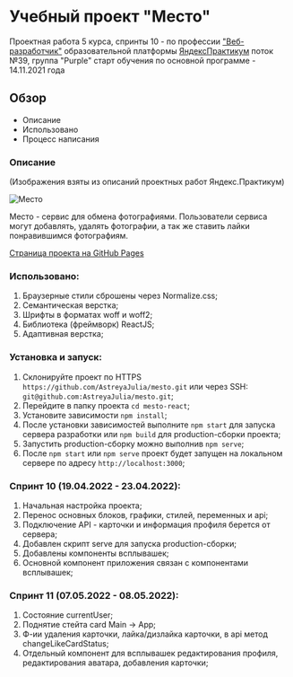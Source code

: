 # Учебный проект "Место"

Проектная работа 5 курса, спринты 10 -  по профессии ["Веб-разработчик"](https://practicum.yandex.ru/profile/web/)
образовательной платформы [ЯндексПрактикум](https://practicum.yandex.ru)
поток №39, группа "Purple"
старт обучения по основной программе - 14.11.2021 года

## Обзор

- Описание
- Использовано
- Процесс написания

### Описание

(Изображения взяты из описаний проектных работ Яндекс.Практикум)

<img src="https://pictures.s3.yandex.net/resources/__2020-02-25__12.19.27_1586081326.png" alt="Место"/>

Место - сервис для обмена фотографиями. Пользователи сервиса могут добавлять, удалять фотографии, а так же ставить лайки
понравившимся фотографиям.

[Страница проекта на GitHub Pages](https://astreyajulia.github.io/mesto-react/)

### Использовано:

1. Браузерные стили сброшены через Normalize.css;
2. Семантическая верстка;
3. Шрифты в форматах woff и woff2;
4. Библиотека (фреймворк) ReactJS;
5. Адаптивная верстка;

### Установка и запуск:

1. Склонируйте проект по HTTPS `https://github.com/AstreyaJulia/mesto.git` или через SSH: `git@github.com:AstreyaJulia/mesto.git`;
2. Перейдите в папку проекта `cd mesto-react`;
3. Установите зависимости `npm install`;
4. После установки зависимостей выполните `npm start` для запуска сервера разработки или `npm build` для production-сборки проекта;
5. Запустить production-сборку можно выполнив `npm serve`;
6. После `npm start` или `npm serve` проект будет запущен на локальном сервере по адресу `http://localhost:3000`;

### Спринт 10 (19.04.2022 - 23.04.2022):
1. Начальная настройка проекта;
2. Перенос основных блоков, графики, стилей, переменных и api;
3. Подключение API - карточки и информация профиля берется от сервера;
4. Добавлен скрипт serve для запуска production-сборки;
5. Добавлены компоненты всплывашек;
6. Основной компонент приложения связан с компонентами всплывашек;

### Спринт 11 (07.05.2022 - 08.05.2022):
1. Состояние currentUser;
2. Поднятие стейта card Main -> App;
3. Ф-ии удаления карточки, лайка/дизлайка карточки, в api метод changeLikeCardStatus;
4. Отдельный компонент для всплывашек редактирования профиля, редактирования аватара, добавления карточки;
